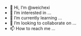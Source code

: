 - 👋 Hi, I’m @weichexi
- 👀 I’m interested in ...
- 🌱 I’m currently learning ...
- 💞️ I’m looking to collaborate on ...
- 📫 How to reach me ...

<!---
weichexi/weichexi is a ✨ special ✨ repository because its `README.md` (this file) appears on your GitHub profile.
You can click the Preview link to take a look at your changes.
--->

